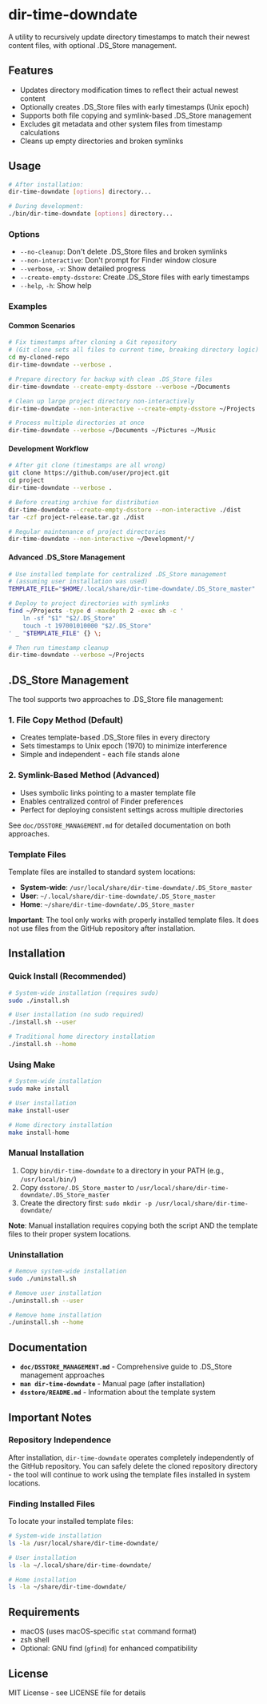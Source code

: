 # dir-time-downdate

A utility to recursively update directory timestamps to match their newest content files, with optional .DS_Store management.

## Features

- Updates directory modification times to reflect their actual newest content
- Optionally creates .DS_Store files with early timestamps (Unix epoch)
- Supports both file copying and symlink-based .DS_Store management
- Excludes git metadata and other system files from timestamp calculations
- Cleans up empty directories and broken symlinks

## Usage

```bash
# After installation:
dir-time-downdate [options] directory...

# During development:
./bin/dir-time-downdate [options] directory...
```

### Options

- `--no-cleanup`: Don't delete .DS_Store files and broken symlinks
- `--non-interactive`: Don't prompt for Finder window closure  
- `--verbose`, `-v`: Show detailed progress
- `--create-empty-dsstore`: Create .DS_Store files with early timestamps
- `--help`, `-h`: Show help

### Examples

#### Common Scenarios

```bash
# Fix timestamps after cloning a Git repository
# (Git clone sets all files to current time, breaking directory logic)
cd my-cloned-repo
dir-time-downdate --verbose .

# Prepare directory for backup with clean .DS_Store files
dir-time-downdate --create-empty-dsstore --verbose ~/Documents

# Clean up large project directory non-interactively
dir-time-downdate --non-interactive --create-empty-dsstore ~/Projects

# Process multiple directories at once
dir-time-downdate --verbose ~/Documents ~/Pictures ~/Music
```

#### Development Workflow

```bash
# After git clone (timestamps are all wrong)
git clone https://github.com/user/project.git
cd project
dir-time-downdate --verbose .

# Before creating archive for distribution
dir-time-downdate --create-empty-dsstore --non-interactive ./dist
tar -czf project-release.tar.gz ./dist

# Regular maintenance of project directories
dir-time-downdate --non-interactive ~/Development/*/
```

#### Advanced .DS_Store Management

```bash
# Use installed template for centralized .DS_Store management
# (assuming user installation was used)
TEMPLATE_FILE="$HOME/.local/share/dir-time-downdate/.DS_Store_master"

# Deploy to project directories with symlinks
find ~/Projects -type d -maxdepth 2 -exec sh -c '
    ln -sf "$1" "$2/.DS_Store"
    touch -t 197001010000 "$2/.DS_Store"
' _ "$TEMPLATE_FILE" {} \;

# Then run timestamp cleanup
dir-time-downdate --verbose ~/Projects
```

## .DS_Store Management

The tool supports two approaches to .DS_Store file management:

### 1. File Copy Method (Default)
- Creates template-based .DS_Store files in every directory
- Sets timestamps to Unix epoch (1970) to minimize interference
- Simple and independent - each file stands alone

### 2. Symlink-Based Method (Advanced) 
- Uses symbolic links pointing to a master template file
- Enables centralized control of Finder preferences
- Perfect for deploying consistent settings across multiple directories

See `doc/DSSTORE_MANAGEMENT.md` for detailed documentation on both approaches.

### Template Files
Template files are installed to standard system locations:
- **System-wide**: `/usr/local/share/dir-time-downdate/.DS_Store_master`
- **User**: `~/.local/share/dir-time-downdate/.DS_Store_master`
- **Home**: `~/share/dir-time-downdate/.DS_Store_master`

**Important**: The tool only works with properly installed template files. It does not use files from the GitHub repository after installation.

## Installation

### Quick Install (Recommended)
```bash
# System-wide installation (requires sudo)
sudo ./install.sh

# User installation (no sudo required)
./install.sh --user

# Traditional home directory installation  
./install.sh --home
```

### Using Make
```bash
# System-wide installation
sudo make install

# User installation
make install-user

# Home directory installation
make install-home
```

### Manual Installation
1. Copy `bin/dir-time-downdate` to a directory in your PATH (e.g., `/usr/local/bin/`)
2. Copy `dsstore/.DS_Store_master` to `/usr/local/share/dir-time-downdate/.DS_Store_master`
3. Create the directory first: `sudo mkdir -p /usr/local/share/dir-time-downdate/`

**Note**: Manual installation requires copying both the script AND the template files to their proper system locations.

### Uninstallation
```bash
# Remove system-wide installation
sudo ./uninstall.sh

# Remove user installation
./uninstall.sh --user

# Remove home installation
./uninstall.sh --home
```

## Documentation

- **`doc/DSSTORE_MANAGEMENT.md`** - Comprehensive guide to .DS_Store management approaches
- **`man dir-time-downdate`** - Manual page (after installation)
- **`dsstore/README.md`** - Information about the template system

## Important Notes

### Repository Independence
After installation, `dir-time-downdate` operates completely independently of the GitHub repository. You can safely delete the cloned repository directory - the tool will continue to work using the template files installed in system locations.

### Finding Installed Files
To locate your installed template files:
```bash
# System-wide installation
ls -la /usr/local/share/dir-time-downdate/

# User installation  
ls -la ~/.local/share/dir-time-downdate/

# Home installation
ls -la ~/share/dir-time-downdate/
```

## Requirements

- macOS (uses macOS-specific `stat` command format)
- zsh shell
- Optional: GNU find (`gfind`) for enhanced compatibility

## License

MIT License - see LICENSE file for details
